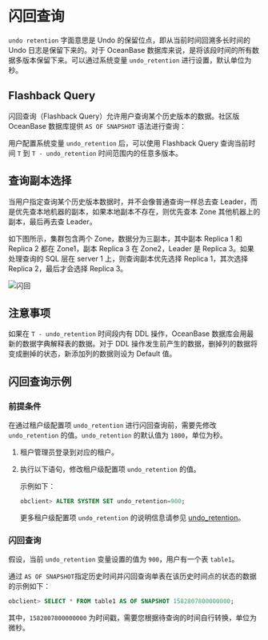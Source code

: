 # 闪回查询

`undo retention` 字面意思是 Undo 的保留位点，即从当前时间回溯多长时间的 Undo 日志是保留下来的。对于 OceanBase 数据库来说，是将该段时间的所有数据多版本保留下来。可以通过系统变量 `undo_retention` 进行设置，默认单位为秒。

## Flashback Query

闪回查询（Flashback Query）允许用户查询某个历史版本的数据。社区版 OceanBase 数据库提供 `AS OF SNAPSHOT` 语法进行查询：

用户配置系统变量 `undo_retention` 后，可以使用 Flashback Query 查询当前时间 `T` 到 `T - undo_retention` 时间范围内的任意多版本。

## 查询副本选择

当用户指定查询某个历史版本数据时，并不会像普通查询一样总去查 Leader，而是优先查本地机器的副本，如果本地副本不存在，则优先查本 Zone 其他机器上的副本，最后再去查 Leader。

如下图所示，集群包含两个 Zone，数据分为三副本，其中副本 Replica 1 和 Replica 2 都在 Zone1，副本 Replica 3 在 Zone2，Leader 是 Replica 3。如果处理查询的 SQL 层在 server 1 上，则查询副本优先选择 Replica 1，其次选择 Replica 2，最后才会选择 Replica 3。

![闪回](https://help-static-aliyun-doc.aliyuncs.com/assets/img/zh-CN/1373623461/p356044.jpg)

## 注意事项

如果在 `T - undo_retention` 时间段内有 DDL 操作，OceanBase 数据库会用最新的数据字典解释表的数据。对于 DDL 操作发生前产生的数据，删掉列的数据将变成删掉的状态，新添加列的数据则设为 Default 值。

## 闪回查询示例

### 前提条件

在通过租户级配置项 `undo_retention` 进行闪回查询前，需要先修改 `undo_retention` 的值。`undo_retention` 的默认值为 `1800`，单位为秒。

1. 租户管理员登录到对应的租户。

2. 执行以下语句，修改租户级配置项 `undo_retention` 的值。

   示例如下：

   ```sql
   obclient> ALTER SYSTEM SET undo_retention=900;
   ```

   更多租户级配置项 `undo_retention` 的说明信息请参见 [undo_retention](../../../500.system-configuration-items/400.tenant-level-configuration-items-1/4900.undo_retention.md)。

### 闪回查询

假设，当前 `undo_retention` 变量设置的值为 `900`，用户有一个表 `table1`。

通过 `AS OF SNAPSHOT`指定历史时间并闪回查询单表在该历史时间点的状态的数据的示例如下：

```sql
obclient> SELECT * FROM table1 AS OF SNAPSHOT 1582807800000000;
```

其中，`1582807800000000` 为时间戳，需要您根据待查询的时间自行转换，单位为微秒。
